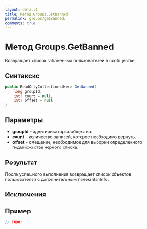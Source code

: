 ```yaml
---
layout: default
title: Метод Groups.GetBanned
permalink: groups/getBanned/
comments: true
---
```

# Метод Groups.GetBanned
Возвращает список забаненных пользователей в сообществе

## Синтаксис
```csharp
public ReadOnlyCollection<User> GetBanned(
	long groupId, 
	int? count = null, 
	int? offset = null
)
```

## Параметры
+ **groupId** - идентификатор сообщества.
+ **count** - количество записей, которое необходимо вернуть.
+ **offset** - смещение, необходимое для выборки определенного подмножества черного списка.

## Результат
После успешного выполнения возвращает список объектов пользователей с дополнительным полем BanInfo.

## Исключения

## Пример
```csharp
// TODO:
```
